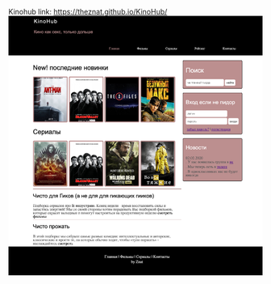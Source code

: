 Kinohub link: https://theznat.github.io/KinoHub/
![Главная страница Kinohub](https://github.com/TheZnat/KinoHub/blob/master/Kinohub.png)
